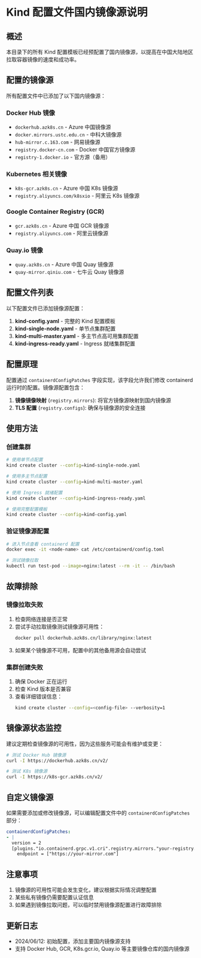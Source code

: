 # Kind 配置文件国内镜像源说明

## 概述

本目录下的所有 Kind 配置模板已经预配置了国内镜像源，以提高在中国大陆地区拉取容器镜像的速度和成功率。

## 配置的镜像源

所有配置文件中已添加了以下国内镜像源：

### Docker Hub 镜像
- `dockerhub.azk8s.cn` - Azure 中国镜像源
- `docker.mirrors.ustc.edu.cn` - 中科大镜像源
- `hub-mirror.c.163.com` - 网易镜像源
- `registry.docker-cn.com` - Docker 中国官方镜像源
- `registry-1.docker.io` - 官方源（备用）

### Kubernetes 相关镜像
- `k8s-gcr.azk8s.cn` - Azure 中国 K8s 镜像源
- `registry.aliyuncs.com/k8sxio` - 阿里云 K8s 镜像源

### Google Container Registry (GCR)
- `gcr.azk8s.cn` - Azure 中国 GCR 镜像源
- `registry.aliyuncs.com` - 阿里云镜像源

### Quay.io 镜像
- `quay.azk8s.cn` - Azure 中国 Quay 镜像源
- `quay-mirror.qiniu.com` - 七牛云 Quay 镜像源

## 配置文件列表

以下配置文件已添加镜像源配置：

1. **kind-config.yaml** - 完整的 Kind 配置模板
2. **kind-single-node.yaml** - 单节点集群配置
3. **kind-multi-master.yaml** - 多主节点高可用集群配置
4. **kind-ingress-ready.yaml** - Ingress 就绪集群配置

## 配置原理

配置通过 `containerdConfigPatches` 字段实现，该字段允许我们修改 containerd 运行时的配置。镜像源配置包含：

1. **镜像镜像映射** (`registry.mirrors`): 将官方镜像源映射到国内镜像源
2. **TLS 配置** (`registry.configs`): 确保与镜像源的安全连接

## 使用方法

### 创建集群
```bash
# 使用单节点配置
kind create cluster --config=kind-single-node.yaml

# 使用多主节点配置
kind create cluster --config=kind-multi-master.yaml

# 使用 Ingress 就绪配置
kind create cluster --config=kind-ingress-ready.yaml

# 使用完整配置模板
kind create cluster --config=kind-config.yaml
```

### 验证镜像源配置
```bash
# 进入节点查看 containerd 配置
docker exec -it <node-name> cat /etc/containerd/config.toml

# 测试镜像拉取
kubectl run test-pod --image=nginx:latest --rm -it -- /bin/bash
```

## 故障排除

### 镜像拉取失败
1. 检查网络连接是否正常
2. 尝试手动拉取镜像测试镜像源可用性：
   ```bash
   docker pull dockerhub.azk8s.cn/library/nginx:latest
   ```
3. 如果某个镜像源不可用，配置中的其他备用源会自动尝试

### 集群创建失败
1. 确保 Docker 正在运行
2. 检查 Kind 版本是否兼容
3. 查看详细错误信息：
   ```bash
   kind create cluster --config=<config-file> --verbosity=1
   ```

## 镜像源状态监控

建议定期检查镜像源的可用性，因为这些服务可能会有维护或变更：

```bash
# 测试 Docker Hub 镜像源
curl -I https://dockerhub.azk8s.cn/v2/

# 测试 K8s 镜像源
curl -I https://k8s-gcr.azk8s.cn/v2/
```

## 自定义镜像源

如果需要添加或修改镜像源，可以编辑配置文件中的 `containerdConfigPatches` 部分：

```yaml
containerdConfigPatches:
- |
  version = 2
  [plugins."io.containerd.grpc.v1.cri".registry.mirrors."your-registry.com"]
    endpoint = ["https://your-mirror.com"]
```

## 注意事项

1. 镜像源的可用性可能会发生变化，建议根据实际情况调整配置
2. 某些私有镜像仍需要配置认证信息
3. 如果遇到镜像拉取问题，可以临时禁用镜像源配置进行故障排除

## 更新日志

- 2024/06/12: 初始配置，添加主要国内镜像源支持
- 支持 Docker Hub, GCR, K8s.gcr.io, Quay.io 等主要镜像仓库的国内镜像源
